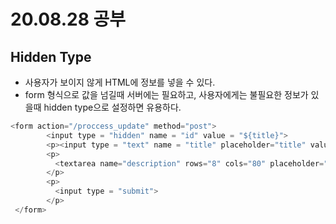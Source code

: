 # 20.08.28 공부

## Hidden Type
 * 사용자가 보이지 않게 HTML에 정보를 넣을 수 있다.
 * form 형식으로 값을 넘길때 서버에는 필요하고, 사용자에게는 불필요한 정보가 있을때 hidden type으로 설정하면 유용하다.
 ```javascript
 <form action="/proccess_update" method="post">
         <input type = "hidden" name = "id" value = "${title}">
         <p><input type = "text" name = "title" placeholder="title" value = ${title}></p>
         <p>
           <textarea name="description" rows="8" cols="80" placeholder="description" >${description}</textarea>
         </p>
         <p>
           <input type = "submit">
         </p>
  </form>
 ```
## 
